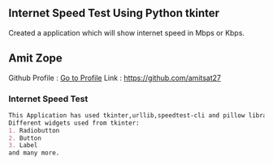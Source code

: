 ## Internet Speed Test Using Python tkinter

Created a application which will show internet speed in Mbps or Kbps.

## Amit Zope
Github Profile : [Go to Profile](https://github.com/amitsat27)
Link : https://github.com/amitsat27

### Internet Speed Test   


```markdown
This Application has used tkinter,urllib,speedtest-cli and pillow libraries.
Different widgets used from tkinter:
1. Radiobutton
2. Button
3. Label
and many more.
```